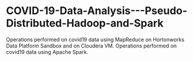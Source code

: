 # COVID-19-Data-Analysis---Pseudo-Distributed-Hadoop-and-Spark

Operations performed on covid19 data using MapReduce on Hortonworks Data Platform Sandbox and on Cloudera VM. 
Operations performed on covid19 data using Apache Spark.
